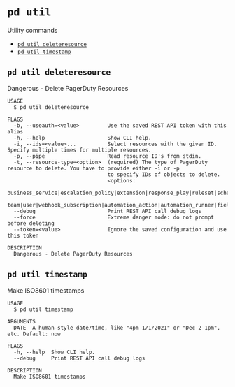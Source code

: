 `pd util`
=========

Utility commands

* [`pd util deleteresource`](#pd-util-deleteresource)
* [`pd util timestamp`](#pd-util-timestamp)

## `pd util deleteresource`

Dangerous - Delete PagerDuty Resources

```
USAGE
  $ pd util deleteresource

FLAGS
  -b, --useauth=<value>         Use the saved REST API token with this alias
  -h, --help                    Show CLI help.
  -i, --ids=<value>...          Select resources with the given ID. Specify multiple times for multiple resources.
  -p, --pipe                    Read resource ID's from stdin.
  -t, --resource-type=<option>  (required) The type of PagerDuty resource to delete. You have to provide either -i or -p
                                to specify IDs of objects to delete.
                                <options:
                                business_service|escalation_policy|extension|response_play|ruleset|schedule|service|tag|
                                team|user|webhook_subscription|automation_action|automation_runner|field|field_schema>
  --debug                       Print REST API call debug logs
  --force                       Extreme danger mode: do not prompt before deleting
  --token=<value>               Ignore the saved configuration and use this token

DESCRIPTION
  Dangerous - Delete PagerDuty Resources
```

## `pd util timestamp`

Make ISO8601 timestamps

```
USAGE
  $ pd util timestamp

ARGUMENTS
  DATE  A human-style date/time, like "4pm 1/1/2021" or "Dec 2 1pm", etc. Default: now

FLAGS
  -h, --help  Show CLI help.
  --debug     Print REST API call debug logs

DESCRIPTION
  Make ISO8601 timestamps
```
